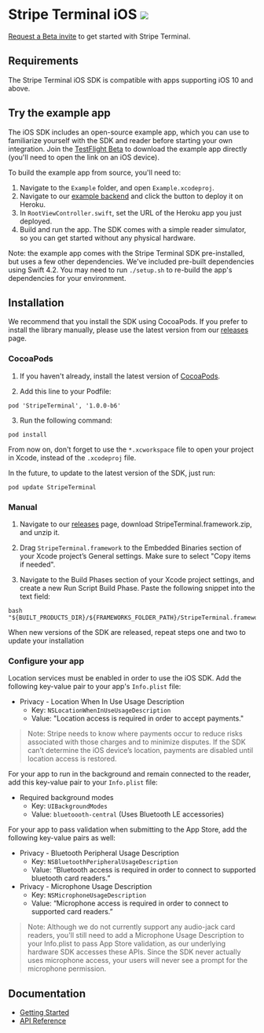 # Stripe Terminal iOS <img src="https://img.shields.io/badge/Beta 4-brightgreen.svg">

[Request a Beta invite](https://stripe.com/terminal#request-invite) to get started with Stripe Terminal.

## Requirements
The Stripe Terminal iOS SDK is compatible with apps supporting iOS 10 and above.

## Try the example app
The iOS SDK includes an open-source example app, which you can use to familiarize yourself with the SDK and reader before starting your own integration. Join the [TestFlight Beta](https://testflight.apple.com/join/NYXuDNuT) to download the example app directly (you'll need to open the link on an iOS device).

To build the example app from source, you'll need to:

1. Navigate to the `Example` folder, and open `Example.xcodeproj`.
2. Navigate to our [example backend](https://github.com/stripe/example-terminal-backend) and click the button to deploy it on Heroku.
3. In `RootViewController.swift`, set the URL of the Heroku app you just deployed.
3. Build and run the app. The SDK comes with a simple reader simulator, so you can get started without any physical hardware.

Note: the example app comes with the Stripe Terminal SDK pre-installed, but uses a few other dependencies. We've included pre-built dependencies using Swift 4.2. You may need to run `./setup.sh` to re-build the app's dependencies for your environment.

## Installation
We recommend that you install the SDK using CocoaPods. If you prefer to install the library manually, please use the latest version from our [releases](https://github.com/stripe/stripe-terminal-ios/releases) page.

### CocoaPods

1. If you haven't already, install the latest version of [CocoaPods](https://guides.cocoapods.org/using/getting-started.html).

2. Add this line to your Podfile:
```
pod 'StripeTerminal', '1.0.0-b6'
```

3. Run the following command:
```
pod install
```

From now on, don't forget to use the `*.xcworkspace` file to open your project in Xcode, instead of the `.xcodeproj` file.

In the future, to update to the latest version of the SDK, just run:
```
pod update StripeTerminal
```

### Manual
1. Navigate to our [releases](https://github.com/stripe/stripe-terminal-ios/releases) page, download StripeTerminal.framework.zip, and unzip it.

2. Drag `StripeTerminal.framework` to the Embedded Binaries section of your Xcode project’s General settings. Make sure to select "Copy items if needed".

3. Navigate to the Build Phases section of your Xcode project settings, and create a new Run Script Build Phase. Paste the following snippet into the text field:
```
bash "${BUILT_PRODUCTS_DIR}/${FRAMEWORKS_FOLDER_PATH}/StripeTerminal.framework/integrate_framework.sh"
```

When new versions of the SDK are released, repeat steps one and two to update your installation

### Configure your app

Location services must be enabled in order to use the iOS SDK. Add the following key-value pair to your app's `Info.plist` file:

- Privacy - Location When In Use Usage Description
  - Key: `NSLocationWhenInUseUsageDescription`
  - Value: "Location access is required in order to accept payments."

> Note: Stripe needs to know where payments occur to reduce risks associated with those charges and to minimize disputes. If the SDK can’t determine the iOS device’s location, payments are disabled until location access is restored.

For your app to run in the background and remain connected to the reader, add this key-value pair to your `Info.plist` file:

- Required background modes
  - Key: `UIBackgroundModes`
  - Value: `bluetoooth-central` (Uses Bluetooth LE accessories)

For your app to pass validation when submitting to the App Store, add the following key-value pairs as well:

- Privacy - Bluetooth Peripheral Usage Description
  - Key: `NSBluetoothPeripheralUsageDescription`
  - Value: “Bluetooth access is required in order to connect to supported bluetooth card readers.”
- Privacy - Microphone Usage Description
  - Key: `NSMicrophoneUsageDescription`
  - Value: “Microphone access is required in order to connect to supported card readers.”

> Note: Although we do not currently support any audio-jack card readers, you'll still need to add a Microphone Usage Description to your Info.plist to pass App Store validation, as our underlying hardware SDK accesses these APIs. Since the SDK never actually uses microphone access, your users will never see a prompt for the microphone permission.


## Documentation
- [Getting Started](https://stripe.com/docs/terminal/ios)
- [API Reference](https://stripe.github.io/stripe-terminal-ios/docs/index.html)
